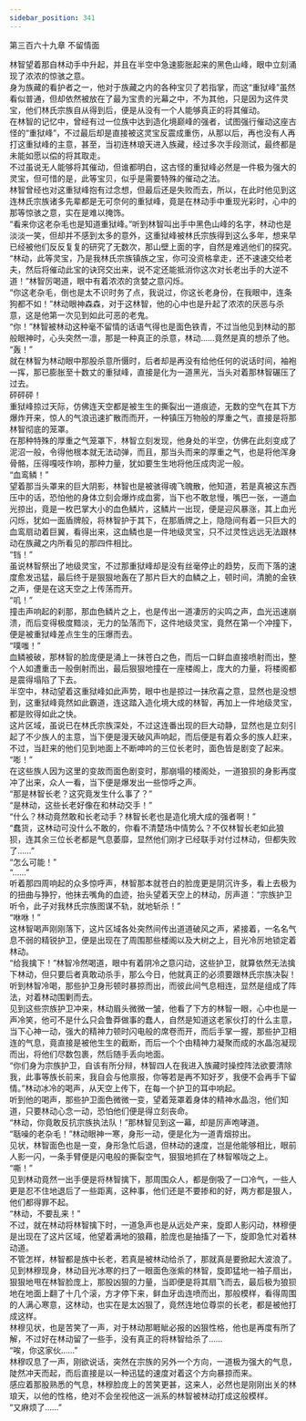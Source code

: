 ```yaml
---
sidebar_position: 341
---
```

 第三百六十九章 不留情面


林智望着那自林动手中升起，并且在半空中急速膨胀起来的黑色山峰，眼中立刻涌现了浓浓的惊骇之意。  
身为族藏的看护者之一，他对于族藏之内的各种宝贝了若指掌，而这“重狱峰”虽然看似普通，但却依然被放在了最为宝贵的光幕之中，不为其他，只是因为这件灵宝，他们林氏宗族自从得到后，便是从没有一个人能够真正的将其催动。  
在林智的记忆中，曾经有过一位族中达到造化境巅峰的强者，试图强行催动这座古怪的“重狱峰”，不过最后却是直接被这灵宝反震成重伤，从那以后，再也没有人再打这重狱峰的主意，甚至，当初连林琅天进入族藏，经过多次手段测试，最终都是未能如愿以偿的将其取走。  
不过虽说无人能够将其催动，但谁都明白，这古怪的重狱峰必然是一件极为强大的灵宝，但可惜的是，此等宝贝，似乎是需要特殊的催动之法。  
林智曾经也对这重狱峰抱有过念想，但最后还是失败而去，所以，在此时他见到这连林氏宗族诸多先辈都是无可奈何的重狱峰，竟是在林动手中重现光彩时，心中的那等惊骇之意，实在是难以掩饰。  
“看来你这老杂毛也是知道重狱峰。”听到林智叫出手中黑色山峰的名字，林动也是淡淡一笑，但却并不感到太多的意外，这重狱峰被林氏宗族得到这么多年，想来早已经被他们反反复复的研究了无数次，那山壁上面的字，自然是难逃他们的探究。  
“林动，此等灵宝，乃是我林氏宗族镇族之宝，你可没资格拿走，还不速速交给老夫，然后将催动此宝的诀窍交出来，说不定还能抵消你这次对长老出手的大逆不道！”林智厉喝道，眼中有着浓浓的贪婪之意闪烁。  
“你这老杂毛，倒也是太不识时务了点，我说过，你这长老身份，在我眼中，连条狗都不如！”林动眼神森森，对于这林智，他的心中也是升起了浓浓的厌恶与杀意，这是他第一次见到如此可恶的老鬼。  
“你！”林智被林动这种毫不留情的话语气得也是面色铁青，不过当他见到林动的那般眼神时，心头突然一凛，那是一种真正的杀意，林动……竟然是真的想杀了他。  
“轰！”  
就在林智为林动眼中那股杀意所慑时，后者却是再没有给他任何的说话时间，袖袍一挥，那已膨胀至十数丈的重狱峰，直接是化为一道黑光，当头对着那林智碾压了过去。  
砰砰砰！  
重狱峰掠过天际，仿佛连天空都是被生生的撕裂出一道痕迹，无数的空气在其下方爆炸开来，惊人的气浪迅速扩散而而开，一种镇压万物般的厚重之气，直接是将那林智彻底的笼罩。  
在那种特殊的厚重之气笼罩下，林智立刻发现，他身处的半空，仿佛在此刻变成了泥沼一般，令得他根本就无法动弹，而且，那当头而来的厚重之气，也是将他浑身骨骼，压得嘎吱作响，那种力量，犹如要生生地将他压成肉泥一般。  
“血鸾鳞！”  
望着那当头罩来的巨大阴影，林智也是被骇得魂飞魄散，他知道，若是真被这东西压中的话，恐怕他的身体立刻会爆炸成血雾，当下也不敢怠慢，嘴巴一张，一道血光掠出，竟是一枚巴掌大小的血色鳞片，这鳞片一出现，便是迎风暴涨，其上血光闪烁，犹如一面盾牌般，将林智护于其下，在那盾牌之上，隐隐间有着一只巨大的血鸾扇动着巨翼，看得出来，这血鳞也是一件地级灵宝，只不过灵性远远无法跟林动在族藏之内所看见的那四件相比。  
“铛！”  
虽说林智祭出了地级灵宝，不过那重狱峰却是没有丝毫停止的趋势，反而下落的速度愈发迅猛，最后终于是狠狠地轰在了那片巨大的血鳞之上，顿时间，清脆的金铁之声，便是在这天空之上传荡而开。  
“叽！”  
撞击声响起的刹那，那血色鳞片之上，也是传出一道凄厉的尖鸣之声，血光迅速崩溃，而后变得极度黯淡，无力的坠落而下，这件地级灵宝，竟然在第一个冲撞下，便是被重狱峰差点生生的压爆而去。  
“噗嗤！”  
血鳞被破，那林智的脸庞便是涌上一抹苍白之色，而后一口鲜血直接喷射而出，整个人如遭重击一般倒射而出，最后狠狠地撞在一座楼阁上，庞大的力量，将楼阁都是震得塌陷了下去。  
半空中，林动望着这重狱峰如此声势，眼中也是掠过一抹欣喜之意，显然也是没想到，这重狱峰竟然如此霸道，连这踏入造化境大成的林智，再加上一件地级灵宝，都是败得如此之快。  
这片区域，虽说已在林氏宗族深处，不过这连番出现的巨大动静，显然也是立刻引起了不少族人的主意，当下便是漫天破风声响起，而后便是有着众多的族人赶来，不过，当赶来的他们见到地面上不断呻吟的三位长老时，面色皆是剧变了起来。  
“嘭！”  
在这些族人因为这里的变故而面色剧变时，那崩塌的楼阁处，一道狼狈的身影再度冲了出来，众人一看，当下便是爆发出一些惊呼之声。  
“那是林智长老？这究竟发生什么事了？”  
“是林动，这些长老好像在和林动交手！”  
“什么？林动竟然敢和长老动手？林智长老也是造化境大成的强者啊！”  
“蠢货，这林动可没什么不敢的，你看不清楚场中情势么？不仅林智长老如此狼狈，连其余三位长老都是气息萎靡，显然他们刚才已经联手对付过林动，但都失败了……”  
“怎么可能！”  
“……”  
听着那四周响起的众多惊呼声，林智那本就苍白的脸庞更是阴沉许多，看上去极为的扭曲与狰狞，他抹去嘴角的血迹，抬头望着天空上的林动，厉声道：“宗族护卫听令，此子对我林氏宗族图谋不轨，就地斩杀！”  
“咻咻！”  
这林智喝声刚刚落下，这片区域各处突然间传出道道破风之声，紧接着，一名名气息不弱的精锐护卫，便是出现在了周围那些楼阁以及大树之上，目光冷厉地锁定着林动。  
“给我擒下！”林智冷然喝道，眼中有着阴冷之意闪动，这些护卫，就算依然无法擒下林动，但只要后者真敢动杀手，那么今日，他就真正的必须要跟林氏宗族决裂！  
听到林智冷喝，那些护卫身形顿时暴掠而出，而彼此间气息相连，显然是组成了阵法，对着林动围剿而去。  
见到这些宗族护卫冲来，林动眉头微微一皱，他看了下方的林智一眼，心中也是一声冷笑，他可不是什么只会鲁莽做事的蠢人，自然是知道这老家伙打的什么主意，当下心神一动，强大的精神力顿时闪电般的席卷而开，而后手掌一握，那些护卫相连的气息，竟直接是被他生生的截断，而后一个个由精神力凝聚而成的水晶泡凝现而出，将他们尽数包裹，然后随手丢向地面。  
“你们身为宗族护卫，自该有所分辩，林智四人在我进入族藏时操控阵法欲要清除我，此事等族长前来，我自会与他禀报，你等若是再不知好歹，我便不会再手下留情。”林动冰冷的喝声，从天空上传下，在每一个护卫的耳中响起。  
听到他的喝声，那些护卫面色微微一变，望着笼罩着身体的精神水晶泡，他们知道，只要林动心念一动，恐怕他们便是得立刻丧命。  
“林动，你竟敢反抗宗族执法队！”那林智见到这一幕，却是厉声咆哮道。  
“聒噪的老杂毛！”林动眼神一寒，身形一动，便是化为一道青烟掠出。  
见状，林智面色也是一变，身形急忙后退，但林动的速度，岂是他能够相比，眼前人影一闪，一条手臂便是闪电般的撕裂空气，狠狠地抓在了林智喉咙之上。  
“嘶！”  
见到林动竟然一出手便是将林智擒下，那周围众人，都是倒吸了一口冷气，一些人更是忍不住地退后了一些距离，这种事，他们还是不要掺和的好，两方都是狠人，他们都得罪不起。  
“林动，不要乱来！”  
不过，就在林动将林智擒下时，一道急声也是从远处产来，旋即人影闪动，林穆便是出现在了这片区域，他望着满地的狼藉，脸庞也是抽搐了一下，旋即急忙对着林动道。  
不管怎样，林智都是族中长老，若真是被林动给杀了，那就真是要掀起大波浪了。  
见到林穆现身，林动目光冰寒的扫了一眼面色涨紫的林智，旋即猛地一袖子扇出，狠狠地甩在林智脸庞上，那股凶狠的力量，当即便是将其扇飞而去，最后极为狼狈地在地面上翻了十几个滚，方才停下来，鲜血牙齿连喷而出，那般模样，看得周围的人满心寒意，这林动，也实在是太凶狠了，竟然连地位尊崇的长老，都是被他打成这样。  
林穆见状，也是苦笑了一声，对于林动那睚眦必报的凶狠性格，他也是再度有所了解，不过好在林动留了一些手，没有真正的将林智给杀了……  
“唉，你这家伙……”  
林穆叹息了一声，刚欲说话，突然在宗族的另外一个方向，一道极为强大的气息，陡然冲天而起，而后直接是以一种迅猛的速度对着这个方向暴掠而来。  
感应着那股熟悉的气息，林穆脸庞上的苦笑更甚，这来人，必然也是刚刚出关的林琅天，以他的性格，绝对不会坐视他这一派系的林智被林动打成这般模样。  
“又麻烦了……”  
  
  
